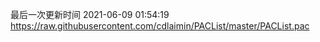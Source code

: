 最后一次更新时间 2021-06-09 01:54:19
https://raw.githubusercontent.com/cdlaimin/PACList/master/PACList.pac

